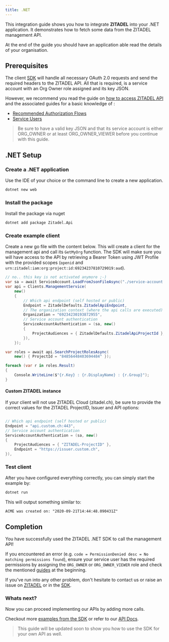 ```yaml
---
title: .NET
---
```


This integration guide shows you how to integrate **ZITADEL** into your .NET application.
It demonstrates how to fetch some data from the ZITADEL management API.

At the end of the guide you should have an application able read the details of your organisation.

## Prerequisites

The client [SDK](https://github.com/caos/zitadel-net) will handle all necessary OAuth 2.0 requests and send the required headers to the ZITADEL API.
All that is required, is a service account with an Org Owner role assigned and its key JSON.

However, we recommend you read the guide on [how to access ZITADEL API](../guides/usage/access-zitadel-apis) and the associated guides for a basic knowledge of :
 - [Recommended Authorization Flows](../guides/usage/oauth-recommended-flows)
 - [Service Users](../guides/usage/serviceusers)

> Be sure to have a valid key JSON and that its service account is either ORG_OWNER or at least ORG_OWNER_VIEWER before you continue with this guide.

## .NET Setup

### Create a .NET application

Use the IDE of your choice or the command line to create a new application.

```bash
dotnet new web
```

### Install the package

Install the package via nuget

```bash
dotnet add package Zitadel.Api
```

### Create example client

Create a new go file with the content below. This will create a client for the management api and call its `GetMyOrg` function.
The SDK will make sure you will have access to the API by retrieving a Bearer Token using JWT Profile with the provided scopes (`openid` and `urn:zitadel:iam:org:project:id:69234237810729019:aud`).

```csharp
// no.. this key is not activated anymore ;-)
var sa = await ServiceAccount.LoadFromJsonFileAsync("./service-account.json");
var api = Clients.ManagementService(
    new()
    {
        // Which api endpoint (self hosted or public)
        Endpoint = ZitadelDefaults.ZitadelApiEndpoint,
        // The organization context (where the api calls are executed)
        Organization = "69234230193872955",
        // Service account authentication
        ServiceAccountAuthentication = (sa, new()
        {
            ProjectAudiences = { ZitadelDefaults.ZitadelApiProjectId },
        }),
    });

var roles = await api.SearchProjectRolesAsync(
    new() { ProjectId = "84856448403694484" });

foreach (var r in roles.Result)
{
    Console.WriteLine($"{r.Key} : {r.DisplayName} : {r.Group}");
}
```

#### Custom ZITADEL instance

If your client will not use ZITADEL Cloud (zitadel.ch), be sure to provide the correct values for the ZITADEL ProjectID, Issuer and API options:
```csharp

// Which api endpoint (self hosted or public)
Endpoint = "api.custom.ch:443",
// Service account authentication
ServiceAccountAuthentication = (sa, new()
{
    ProjectAudiences = { "ZITADEL-ProjectID" },
    Endpoint = "https://issuer.custom.ch",
}),

```

### Test client

After you have configured everything correctly, you can simply start the example by:

```bash
dotnet run
```

This will output something similar to:

```
ACME was created on: "2020-09-21T14:44:48.090431Z" 
```

## Completion

You have successfully used the ZITADEL .NET SDK to call the management API!

If you encountered an error (e.g. `code = PermissionDenied desc = No matching permissions found`), 
ensure your service user has the required permissions by assigning the `ORG_OWNER` or `ORG_OWNER_VIEWER` role
and check the mentioned [guides](#prerequisites) at the beginning.

If you've run into any other problem, don't hesitate to contact us or raise an issue on [ZITADEL](https://github.com/caos/zitadel/issues) or in the [SDK](https://github.com/caos/zitadel-go/issues).

### Whats next?

Now you can proceed implementing our APIs by adding more calls.

Checkout more [examples from the SDK](https://github.com/caos/zitadel-go/blob/main/example) or refer to our [API Docs](../apis/introduction).

> This guide will be updated soon to show you how to use the SDK for your own API as well.
